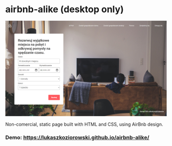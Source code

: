# airbnb-alike (desktop only)
![screenshot](./scr.png)

 Non-comercial, static page built with HTML and CSS, using AirBnb design.
### Demo: https://lukaszkoziorowski.github.io/airbnb-alike/
